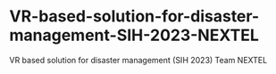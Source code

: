 # VR-based-solution-for-disaster-management-SIH-2023-NEXTEL
VR based solution for disaster management (SIH 2023)   Team NEXTEL
